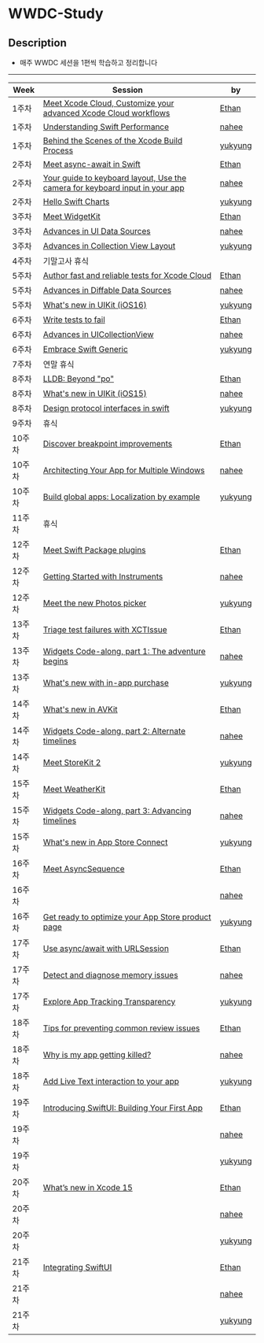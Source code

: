 # WWDC-Study

## Description
* 매주 WWDC 세션을 1편씩 학습하고 정리합니다

-------

| Week | Session | by |
|----------|----------------|--------|
|1주차|[Meet Xcode Cloud, Customize your advanced Xcode Cloud workflows](https://github.com/A-Piece-Of-WWDC/WWDC-Study/blob/main/1%EC%A3%BC%EC%B0%A8/Xcode%20Cloud.md)|[Ethan](https://github.com/Daltonicc)|
|1주차|[Understanding Swift Performance](https://github.com/A-Piece-Of-WWDC/WWDC-Study/blob/main/1%EC%A3%BC%EC%B0%A8/Understanding%20Swift%20Performance/Understanding%20Swift%20Performance.md)|[nahee](https://github.com/k-nh)|
|1주차|[Behind the Scenes of the Xcode Build Process](https://github.com/A-Piece-Of-WWDC/WWDC-Study/blob/main/1%EC%A3%BC%EC%B0%A8/xcode-build-process.md)|[yukyung](https://github.com/anyukyung)|
|2주차|[Meet async-await in Swift](https://github.com/A-Piece-Of-WWDC/WWDC-Study/blob/main/2%EC%A3%BC%EC%B0%A8/Meet%20async-await%20in%20Swift.md)|[Ethan](https://github.com/Daltonicc)|
|2주차|[Your guide to keyboard layout, Use the camera for keyboard input in your app](https://github.com/A-Piece-Of-WWDC/WWDC-Study/blob/main/2%EC%A3%BC%EC%B0%A8/Keyboard%20changes%20in%20iOS%2015%20(LayoutGuide%2C%20Camera).md)|[nahee](https://github.com/k-nh)|
|2주차|[Hello Swift Charts](https://github.com/A-Piece-Of-WWDC/WWDC-Study/blob/main/2%EC%A3%BC%EC%B0%A8/swift-Charts.md)|[yukyung](https://github.com/anyukyung)|
|3주차|[Meet WidgetKit](https://github.com/A-Piece-Of-WWDC/WWDC-Study/blob/main/3%EC%A3%BC%EC%B0%A8/Meet%20WidgetKit.md)|[Ethan](https://github.com/Daltonicc)|
|3주차|[Advances in UI Data Sources](https://github.com/A-Piece-Of-WWDC/WWDC-Study/blob/main/3%EC%A3%BC%EC%B0%A8/Advances%20in%20UI%20Data%20Sources.md)|[nahee](https://github.com/k-nh)|
|3주차|[Advances in Collection View Layout](https://github.com/A-Piece-Of-WWDC/WWDC-Study/blob/main/3%EC%A3%BC%EC%B0%A8/Advances-in-Collection-View-Layout.md)|[yukyung](https://github.com/anyukyung)|
|4주차|기말고사 휴식|[]()|
|5주차|[Author fast and reliable tests for Xcode Cloud](https://github.com/A-Piece-Of-WWDC/WWDC-Study/blob/main/5%EC%A3%BC%EC%B0%A8/Author%20fast%20and%20reliable%20tests%20for%20Xcode%20Cloud.md)|[Ethan](https://github.com/Daltonicc)|
|5주차|[Advances in Diffable Data Sources](https://github.com/A-Piece-Of-WWDC/WWDC-Study/blob/main/5%EC%A3%BC%EC%B0%A8/Advances%20in%20Diffable%20Data%20Sources.md)|[nahee](https://github.com/k-nh)|
|5주차|[What's new in UIKit (iOS16)](https://github.com/A-Piece-Of-WWDC/WWDC-Study/blob/main/5%EC%A3%BC%EC%B0%A8/What's%20new%20in%20UIKit.md)|[yukyung](https://github.com/anyukyung)|
|6주차|[Write tests to fail](https://github.com/A-Piece-Of-WWDC/WWDC-Study/blob/main/6%EC%A3%BC%EC%B0%A8/Write%20tests%20to%20fail.md)|[Ethan](https://github.com/Daltonicc)|
|6주차|[Advances in UICollectionView](https://github.com/A-Piece-Of-WWDC/WWDC-Study/blob/main/6%EC%A3%BC%EC%B0%A8/Advances%20in%20UICollectionView.md)|[nahee](https://github.com/k-nh)|
|6주차|[Embrace Swift Generic](https://github.com/A-Piece-Of-WWDC/WWDC-Study/blob/main/6%EC%A3%BC%EC%B0%A8/Embrace%20Swift%20generics.md)|[yukyung](https://github.com/anyukyung)|
|7주차|연말 휴식|[]()|
|8주차|[LLDB: Beyond "po"](https://github.com/A-Piece-Of-WWDC/WWDC-Study/blob/main/8%EC%A3%BC%EC%B0%A8/LLDB:%20Beyond%20%E2%80%9Cpo%E2%80%9D.md)|[Ethan](https://github.com/Daltonicc)|
|8주차|[What's new in UIKit (iOS15)]()|[nahee](https://github.com/k-nh)|
|8주차|[Design protocol interfaces in swift](https://plucky-boot-fc9.notion.site/Design-protocol-interfaces-in-swift-65d8b43a0a994f209e7b18493d35a2fa)|[yukyung](https://github.com/anyukyung)|
|9주차|휴식|[]()|
|10주차|[Discover breakpoint improvements](https://github.com/A-Piece-Of-WWDC/WWDC-Study/blob/main/10%EC%A3%BC%EC%B0%A8/Discover%20breakpoint%20improvements.md)|[Ethan](https://github.com/Daltonicc)|
|10주차|[Architecting Your App for Multiple Windows](https://naribox.notion.site/WWDC19-Architecting-Your-App-for-Multiple-Windows-23f9b9e0d13240239b961b3f731ce7fa)|[nahee](https://github.com/k-nh)|
|10주차|[Build global apps: Localization by example](https://plucky-boot-fc9.notion.site/Build-global-apps-Localization-by-example-3dd988b78abb4884845b7be8c97980ef)|[yukyung](https://github.com/anyukyung)|
|11주차|휴식|[]()|
|12주차|[Meet Swift Package plugins](https://github.com/A-Piece-Of-WWDC/WWDC-Study/blob/main/12%EC%A3%BC%EC%B0%A8/Meet%20Swift%20Package%20plugins.md)|[Ethan](https://github.com/Daltonicc)|
|12주차|[Getting Started with Instruments](https://naribox.notion.site/WWDC19-Getting-Started-with-Instruments-5083f27482ad4382bcfdaf4df8b77a18)|[nahee](https://github.com/k-nh)|
|12주차|[Meet the new Photos picker](https://plucky-boot-fc9.notion.site/Meet-the-new-Photos-picker-2d9cfb426cd84d6da151bd5dee0168ee)|[yukyung](https://github.com/anyukyung)|
|13주차|[Triage test failures with XCTIssue](https://github.com/A-Piece-Of-WWDC/WWDC-Study/blob/main/13%EC%A3%BC%EC%B0%A8/Triage%20test%20failures%20with%20XCTIssue.md)|[Ethan](https://github.com/Daltonicc)|
|13주차|[Widgets Code-along, part 1: The adventure begins](https://github.com/A-Piece-Of-WWDC/WWDC-Study/blob/main/13%EC%A3%BC%EC%B0%A8/Widgets%20Code-along%2C%20part%201.md.md)|[nahee](https://github.com/k-nh)|
|13주차|[What's new with in-app purchase](https://github.com/A-Piece-Of-WWDC/WWDC-Study/blob/main/13%EC%A3%BC%EC%B0%A8/What's%20new%20with%20in-app%20purchase.md)|[yukyung](https://github.com/anyukyung)|
|14주차|[What's new in AVKit](https://github.com/A-Piece-Of-WWDC/WWDC-Study/blob/main/14%EC%A3%BC%EC%B0%A8/What's%20new%20in%20AVKit.md)|[Ethan](https://github.com/Daltonicc)|
|14주차|[Widgets Code-along, part 2: Alternate timelines](https://github.com/A-Piece-Of-WWDC/WWDC-Study/blob/main/14%EC%A3%BC%EC%B0%A8/Widgets%20Code-along%2C%20part%202.md.md)|[nahee](https://github.com/k-nh)|
|14주차|[Meet StoreKit 2](https://github.com/A-Piece-Of-WWDC/WWDC-Study/blob/main/14%EC%A3%BC%EC%B0%A8/Meet%20StoreKit%202.md)|[yukyung](https://github.com/anyukyung)|
|15주차|[Meet WeatherKit](https://github.com/A-Piece-Of-WWDC/WWDC-Study/blob/main/15%EC%A3%BC%EC%B0%A8/Meet%20WeatherKit.md)|[Ethan](https://github.com/Daltonicc)|
|15주차|[Widgets Code-along, part 3: Advancing timelines ](https://github.com/A-Piece-Of-WWDC/WWDC-Study/blob/main/15%EC%A3%BC%EC%B0%A8/Widgets%20Code-along%2C%20part%203.md)|[nahee](https://github.com/k-nh)|
|15주차|[What's new in App Store Connect](https://github.com/A-Piece-Of-WWDC/WWDC-Study/blob/main/15%EC%A3%BC%EC%B0%A8/What's%20new%20in%20App%20Store%20Connect.md)|[yukyung](https://github.com/anyukyung)|
|16주차|[Meet AsyncSequence](https://github.com/A-Piece-Of-WWDC/WWDC-Study/blob/main/16%EC%A3%BC%EC%B0%A8/Meet%20AsyncSequence.md)|[Ethan](https://github.com/Daltonicc)|
|16주차|[]()|[nahee](https://github.com/k-nh)|
|16주차|[Get ready to optimize your App Store product page](https://github.com/A-Piece-Of-WWDC/WWDC-Study/blob/main/16%EC%A3%BC%EC%B0%A8/Get%20ready%20to%20optimize%20your%20App%20Store%20product%20page.md)|[yukyung](https://github.com/anyukyung)|
|17주차|[Use async/await with URLSession](https://github.com/A-Piece-Of-WWDC/WWDC-Study/blob/main/17%EC%A3%BC%EC%B0%A8/Use%20Async%2CAwait%20with%20URLSession.md)|[Ethan](https://github.com/Daltonicc)|
|17주차|[Detect and diagnose memory issues](https://github.com/A-Piece-Of-WWDC/WWDC-Study/blob/18th-week/Why-is-my-app-getting-killed/17%EC%A3%BC%EC%B0%A8/Detect%20and%20diagnose%20memory%20issues.md)|[nahee](https://github.com/k-nh)|
|17주차|[Explore App Tracking Transparency](https://github.com/A-Piece-Of-WWDC/WWDC-Study/blob/main/17%EC%A3%BC%EC%B0%A8/Explore%20App%20Tracking%20Transparency.md)|[yukyung](https://github.com/anyukyung)|
|18주차|[Tips for preventing common review issues](https://github.com/A-Piece-Of-WWDC/WWDC-Study/blob/main/18%EC%A3%BC%EC%B0%A8/Tips%20for%20preventing%20common%20review%20issues.md)|[Ethan](https://github.com/Daltonicc)|
|18주차|[Why is my app getting killed?](https://github.com/A-Piece-Of-WWDC/WWDC-Study/blob/18th-week/Why-is-my-app-getting-killed/18%EC%A3%BC%EC%B0%A8/Why%20is%20my%20app%20getting%20killed%3F.md)|[nahee](https://github.com/k-nh)|
|18주차|[Add Live Text interaction to your app](https://github.com/A-Piece-Of-WWDC/WWDC-Study/blob/main/18%EC%A3%BC%EC%B0%A8/Add%20Live%20Text%20interaction%20to%20your%20app.md)|[yukyung](https://github.com/anyukyung)|
|19주차|[Introducing SwiftUI: Building Your First App](https://github.com/A-Piece-Of-WWDC/WWDC-Study/blob/main/19%EC%A3%BC%EC%B0%A8/Introducing%20SwiftUI%3A%20Building%20Your%20First%20App.md)|[Ethan](https://github.com/Daltonicc)|
|19주차|[]()|[nahee](https://github.com/k-nh)|
|19주차|[]()|[yukyung](https://github.com/anyukyung)|
|20주차|[What’s new in Xcode 15](https://github.com/A-Piece-Of-WWDC/WWDC-Study/blob/main/20%EC%A3%BC%EC%B0%A8/What%E2%80%99s%20new%20in%20Xcode%2015.md)|[Ethan](https://github.com/Daltonicc)|
|20주차|[]()|[nahee](https://github.com/k-nh)|
|20주차|[]()|[yukyung](https://github.com/anyukyung)|
|21주차|[Integrating SwiftUI](https://github.com/A-Piece-Of-WWDC/WWDC-Study/blob/main/21%EC%A3%BC%EC%B0%A8/Integrating%20SwiftUI.md)|[Ethan](https://github.com/Daltonicc)|
|21주차|[]()|[nahee](https://github.com/k-nh)|
|21주차|[]()|[yukyung](https://github.com/anyukyung)|
